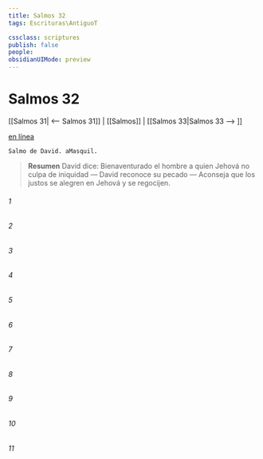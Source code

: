 ```yaml
---
title: Salmos 32
tags: Escrituras\AntiguoT

cssclass: scriptures
publish: false
people:
obsidianUIMode: preview
---
```


# Salmos 32
[[Salmos 31| <-- Salmos 31]] | [[Salmos]] | [[Salmos 33|Salmos 33 --> ]]

[en línea](https://churchofjesuschrist.org/study/scriptures/ot/ps/32?lang=spa)

```
Salmo de David. aMasquil.
```

> __Resumen__
David dice: Bienaventurado el hombre a quien Jehová no culpa de iniquidad — David reconoce su pecado — Aconseja que los justos se alegren en Jehová y se regocijen.

###### 1 


###### 2 


###### 3 


###### 4 


###### 5 


###### 6 


###### 7 


###### 8 


###### 9 


###### 10 


###### 11 


